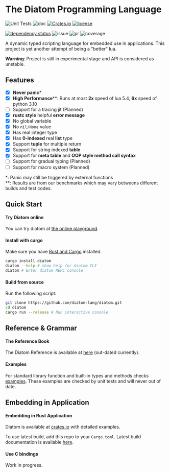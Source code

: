 # The Diatom Programming Language
![Unit Tests](https://github.com/diatom-lang/diatom/actions/workflows/rust.yml/badge.svg)
![doc](https://github.com/diatom-lang/diatom/actions/workflows/rustdoc.yml/badge.svg)
[![Crates.io][crates-badge]][crates-url]
[![license][license-badge]][crates-url]

[![dependency status](https://deps.rs/repo/github/diatom-lang/diatom/status.svg)](https://deps.rs/repo/github/diatom-lang/diatom)
![issue](https://img.shields.io/github/issues/diatom-lang/diatom)
![pr](https://img.shields.io/github/issues-pr/diatom-lang/diatom)
![coverage](https://img.shields.io/codecov/c/github/diatom-lang/diatom)

[crates-badge]: https://img.shields.io/crates/v/diatom.svg
[crates-url]: https://crates.io/crates/diatom
[license-badge]: https://img.shields.io/crates/l/diatom

A dynamic typed scripting language for embedded use in applications. This project is yet another attempt of being a "better" lua.

**Warning**: Project is still in experimental stage and API is considered as unstable.

## Features
- [x] **Never panic**\*
- [x] **High Performance**\*\*: Runs at most **2x** speed of lua 5.4, **6x** speed of python 3.10
- [ ] Support for a tracing jit (Planned) 
- [x] **rustc style** helpful **error message**
- [x] No global variable
- [x] No `nil/None` value
- [x] Has real integer type 
- [x] Has **0-indexed** real **list** type
- [x] Support **tuple** for multiple return
- [x] Support for string indexed **table**
- [x] Support for **meta table** and **OOP style method call syntax**
- [ ] Support for gradual typing (Planned)
- [ ] Support for macro system (Planned)

\*: Panic may still be triggered by external functions  
\*\*: Results are from our benchmarks which may vary betweens different builds and test codes.

 
## Quick Start

#### Try Diatom online
You can try diatom at [the online playground](https://diatom-lang.github.io/diatom-playground/).

#### Install with cargo
Make sure you have [Rust and Cargo](https://doc.rust-lang.org/book/ch01-01-installation.html) installed.
```sh
cargo install diatom
diatom --help # show help for diatom CLI
diatom # Enter diatom REPL console
```

#### Build from source
Run the following script:
```sh
git clone https://github.com/diatom-lang/diatom.git
cd diatom
cargo run --release # Run interactive console
```

## Reference & Grammar

#### The Reference Book
The Diatom Reference is available at [here](https://diatom-lang.github.io/reference/) (out-dated currently). 

#### Examples
For standard library function and built-in types and methods checks [examples](examples/). These examples are checked by unit tests and will never out of date.

## Embedding in Application

#### Embedding in Rust Application

Diatom is available at [crates.io](https://crates.io/crates/diatom) with detailed examples.

To use latest build, add this repo to your `Cargo.toml`. Latest build documentation is available [here](https://diatom-lang.github.io/diatom).

#### Use C bindings

Work in progress.


